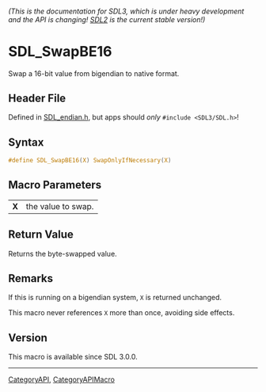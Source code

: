 ###### (This is the documentation for SDL3, which is under heavy development and the API is changing! [SDL2](https://wiki.libsdl.org/SDL2/) is the current stable version!)
# SDL_SwapBE16

Swap a 16-bit value from bigendian to native format.

## Header File

Defined in [SDL_endian.h](https://github.com/libsdl-org/SDL/blob/main/include/SDL3/SDL_endian.h), but apps should _only_ `#include <SDL3/SDL.h>`!

## Syntax

```c
#define SDL_SwapBE16(X) SwapOnlyIfNecessary(X)
```

## Macro Parameters

|           |                    |
| --------- | ------------------ |
| **X**     | the value to swap. |

## Return Value

Returns the byte-swapped value.

## Remarks

If this is running on a bigendian system, `X` is returned unchanged.

This macro never references `X` more than once, avoiding side effects.

## Version

This macro is available since SDL 3.0.0.

----
[CategoryAPI](CategoryAPI), [CategoryAPIMacro](CategoryAPIMacro)

